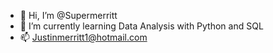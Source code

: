 - 👋 Hi, I’m @Supermerritt
- 🌱 I’m currently learning Data Analysis with Python and SQL
- 📫 Justinmerritt1@hotmail.com

<!---
Supermerritt/Supermerritt is a ✨ special ✨ repository because its `README.md` (this file) appears on your GitHub profile.
You can click the Preview link to take a look at your changes.
--->
